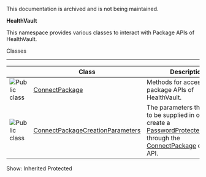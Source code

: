 This documentation is archived and is not being maintained.

**HealthVault**

<span></span>
This namespace provides various classes to interact with Package APIs of HealthVault.

<span class="LW_CollapsibleArea_TitleAhref"><span class="cl_CollapsibleArea_expanding LW_CollapsibleArea_Img"></span><span class="LW_CollapsibleArea_Title">Classes</span></span>
<a href="/en-us/library/microsoft.health.package.aspx#Anchor_0" class="LW_CollapsibleArea_Anchor_Img" title="Right-click to copy and share the link for this section"></a>

------------------------------------------------------------------------

<span id="classToggle"></span>
<table>
<colgroup>
<col width="33%" />
<col width="33%" />
<col width="33%" />
</colgroup>
<thead>
<tr class="header">
<th> </th>
<th>Class</th>
<th>Description</th>
</tr>
</thead>
<tbody>
<tr class="odd">
<td><img src="https://i-msdn.sec.s-msft.com/areas/global/content/clear.gif" title="Public class" alt="Public class" id="pubclass" class="cl_IC29808" /></td>
<td><a href="https://msdn.microsoft.com/en-us/library/microsoft.health.package.connectpackage.aspx">ConnectPackage</a></td>
<td><div class="summary">
Methods for accessing the package APIs of HealthVault.
</div></td>
</tr>
<tr class="even">
<td><img src="https://i-msdn.sec.s-msft.com/areas/global/content/clear.gif" title="Public class" alt="Public class" id="pubclass" class="cl_IC29808" /></td>
<td><a href="https://msdn.microsoft.com/en-us/library/microsoft.health.package.connectpackagecreationparameters.aspx">ConnectPackageCreationParameters</a></td>
<td><div class="summary">
The parameters that need to be supplied in order to create a <a href="https://msdn.microsoft.com/en-us/library/microsoft.health.itemtypes.passwordprotectedpackage.aspx">PasswordProtectedPackage</a> through the <a href="https://msdn.microsoft.com/en-us/library/microsoft.health.package.connectpackage.aspx">ConnectPackage</a> creation API.
</div></td>
</tr>
</tbody>
</table>

<span>Show:</span> Inherited Protected
